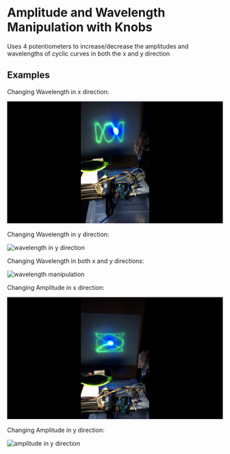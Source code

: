 # Amplitude and Wavelength Manipulation with Knobs
Uses 4 potentiometers to increase/decrease the amplitudes and wavelengths of cyclic curves in both the x and y direction

## Examples
Changing Wavelength in x direction:

![wavelength in x direction](../videos/waveDemoX.gif)

Changing Wavelength in y direction:

![wavelength in y direction](../videos/waveDemoY.gif)

Changing Wavelength in both x and y directions:

![wavelength manipulation](../videos/waveDemoMisc.gif)

Changing Amplitude in x direction:

![amplitude in x direction](../videos/ampDemoX.gif)

Changing Amplitude in y direction:

![amplitude in y direction](../videos/ampDemoY.gif)
